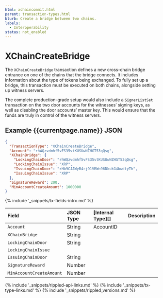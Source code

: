 ```yaml
---
html: xchaincommit.html 
parent: transaction-types.html
blurb: Create a bridge between two chains.
labels:
  - Interoperability
status: not_enabled
---
```

# XChainCreateBridge
<!-- [[Source]](https://github.com/ripple/rippled/blob/xls20/src/ripple/app/tx/impl/NFTokenMint.cpp) -->

The `XChainCreateBridge` transaction defines a new cross-chain bridge entrance on one of the chains that the bridge connects. It includes information about the type of tokens being exchanged. To fully set up a bridge, this transaction must be executed on both chains, alongside setting up witness servers.

The complete production-grade setup would also include a `SignerListSet` transaction on the two door accounts for the witnesses’ signing keys, as well as disabling the door accounts’ master key. This would ensure that the funds are truly in control of the witness servers.


## Example {{currentpage.name}} JSON


```json
{
  "TransactionType": "XChainCreateBridge",
  "Account": "rhWQzvdmhf5vFS35vtKUSUwNZHGT53qQsg",
  "XChainBridge": {
    "LockingChainDoor": "rhWQzvdmhf5vFS35vtKUSUwNZHGT53qQsg",
    "LockingChainIssue": "XRP",
    "IssuingChainDoor": "rHb9CJAWyB4rj91VRWn96DkukG4bwdtyTh",
    "IssuingChainIssue": "XRP"
  },
  "SignatureReward": 200,
  "MinAccountCreateAmount": 1000000
}
```


{% include '_snippets/tx-fields-intro.md' %}

| Field         | JSON Type           | [Internal Type][] | Description        |
|:--------------|:--------------------|:------------------|:-------------------|
| `Account`     | String | AccountID |  |
| `XChainBridge`| String |  |  |
| `LockingChainDoor` | String |  |  |
| `LockingChainIssue` |  |  |  |
| `IssuingChainDoor` | String  |   |   |
| `SignatureReward`  | Number  |   |   |
| `MinAccountCreateAmount`  | Number  |   |   |



<!-- ## Error Cases

In addition to errors that can occur for all transactions, {{currentpage.name}} transactions can result in the following [transaction result codes](transaction-results.html):

| Error Code                    | Description                                  |
|:------------------------------|:---------------------------------------------|
| `temDISABLED`                 | The [NonFungibleTokensV1 amendment][] is not enabled. |
-->


<!--{# common link defs #}-->
{% include '_snippets/rippled-api-links.md' %}
{% include '_snippets/tx-type-links.md' %}
{% include '_snippets/rippled_versions.md' %}
